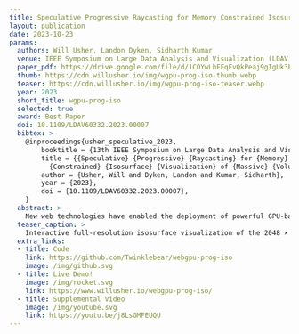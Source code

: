 ```yaml
---
title: Speculative Progressive Raycasting for Memory Constrained Isosurface Visualization of Massive Volumes
layout: publication
date: 2023-10-23
params:
  authors: Will Usher, Landon Dyken, Sidharth Kumar
  venue: IEEE Symposium on Large Data Analysis and Visualization (LDAV)
  paper_pdf: https://drive.google.com/file/d/1COYwLhFFqFvQkPeaj9gIgUk3EG54n4pj/view?usp=sharing
  thumb: https://cdn.willusher.io/img/wgpu-prog-iso-thumb.webp
  teaser: https://cdn.willusher.io/img/wgpu-prog-iso-teaser.webp
  year: 2023
  short_title: wgpu-prog-iso
  selected: true
  award: Best Paper
  doi: 10.1109/LDAV60332.2023.00007
  bibtex: >
    @inproceedings{usher_speculative_2023,
        booktitle = {13th IEEE Symposium on Large Data Analysis and Visualization},
        title = {{Speculative} {Progressive} {Raycasting} for {Memory}
          {Constrained} {Isosurface} {Visualization} of {Massive} {Volumes}},
        author = {Usher, Will and Dyken, Landon and Kumar, Sidharth},
        year = {2023},
        doi = {10.1109/LDAV60332.2023.00007},
    }
  abstract: >
    New web technologies have enabled the deployment of powerful GPU-based computational pipelines that run entirely in the web browser, opening a new frontier for accessible scientific visualization applications. However, these new capabilities do not address the memory constraints of lightweight end-user devices encountered when attempting to visualize the massive data sets produced by today’s simulations and data acquisition systems. In this paper, we propose a novel implicit isosurface rendering algorithm for interactive visualization of massive volumes within a small memory footprint. We achieve this by progressively traversing a wavefront of rays through the volume and decompressing blocks of the data on-demand to perform implicit ray-isosurface intersections. The progressively rendered surface is displayed after each pass to improve interactivity. Furthermore, to accelerate rendering and increase GPU utilization, we introduce speculative ray-block intersection into our algorithm, where additional blocks are traversed and intersected speculatively along rays as other rays terminate to exploit additional parallelism in the workload. Our entire pipeline is run in parallel on the GPU to leverage the parallel computing power that is available even on lightweight end-user devices. We compare our algorithm to the state of the art in low-overhead isosurface extraction and demonstrate that it achieves 1.7×–5.7× reductions in memory overhead and up to 8.4× reductions in data decompressed
  teaser_caption: >
    Interactive full-resolution isosurface visualization of the 2048 × 2048 × 1920 Richtmyer-Meshkov (R-M) data set in the browser. We propose a new GPU algorithm for implicit isosurface rendering that progressively traverses rays through the volume and decompresses data on-demand to minimize its memory footprint. We achieve up to 5.7× reductions in overall memory use and 8.4× reductions in data decompressed compared to the state of the art in memory constrained isosurface extraction, without sacrificing interactivity. At 1280 × 720, the Richtmyer-Meshkov averages 264ms per-pass and 1.2s total on an RTX 3080
  extra_links:
  - title: Code
    link: https://github.com/Twinklebear/webgpu-prog-iso
    image: /img/github.svg
  - title: Live Demo!
    image: /img/rocket.svg
    link: https://www.willusher.io/webgpu-prog-iso/
  - title: Supplemental Video
    image: /img/youtube.svg
    link: https://youtu.be/j8LsGMFEUQU
---
```

